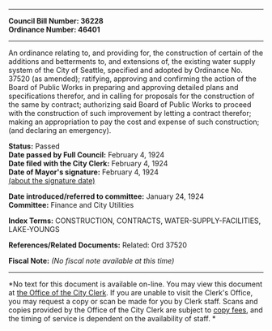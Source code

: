 * * * * *  
  
**Council Bill Number: [](#h0)[](#h2)36228**   
**Ordinance Number: 46401**  
  
* * * * *  
  
An ordinance relating to, and providing for, the construction of certain of the additions and betterments to, and extensions of, the existing water supply system of the City of Seattle, specified and adopted by Ordinance No. 37520 (as amended); ratifying, approving and confirming the action of the Board of Public Works in preparing and approving detailed plans and specifications therefor, and in calling for proposals for the construction of the same by contract; authorizing said Board of Public Works to proceed with the construction of such improvement by letting a contract therefor; making an appropriation to pay the cost and expense of such construction; (and declaring an emergency).  
  
**Status:** Passed   
**Date passed by Full Council:** February 4, 1924   
**Date filed with the City Clerk:** February 4, 1924   
**Date of Mayor's signature:** February 4, 1924   
[(about the signature date)](/~public/approvaldate.htm)   
  
  
**Date introduced/referred to committee:** January 24, 1924   
**Committee:** Finance and City Utilities   
  
**Index Terms:** CONSTRUCTION, CONTRACTS, WATER-SUPPLY-FACILITIES, LAKE-YOUNGS  
  
**References/Related Documents:** Related: Ord 37520  
  
**Fiscal Note:** *(No fiscal note available at this time)*  
  
* * * * *  
  
*No text for this document is available on-line. You may view this document at [the Office of the City Clerk](http://www.seattle.gov/leg/clerk/contactUs.htm). If you are unable to visit the Clerk's Office, you may request a copy or scan be made for you by Clerk staff. Scans and copies provided by the Office of the City Clerk are subject to [copy fees](http://clerk.seattle.gov/~public/clerkfees.htm), and the timing of service is dependent on the availability of staff. *  
  
  
